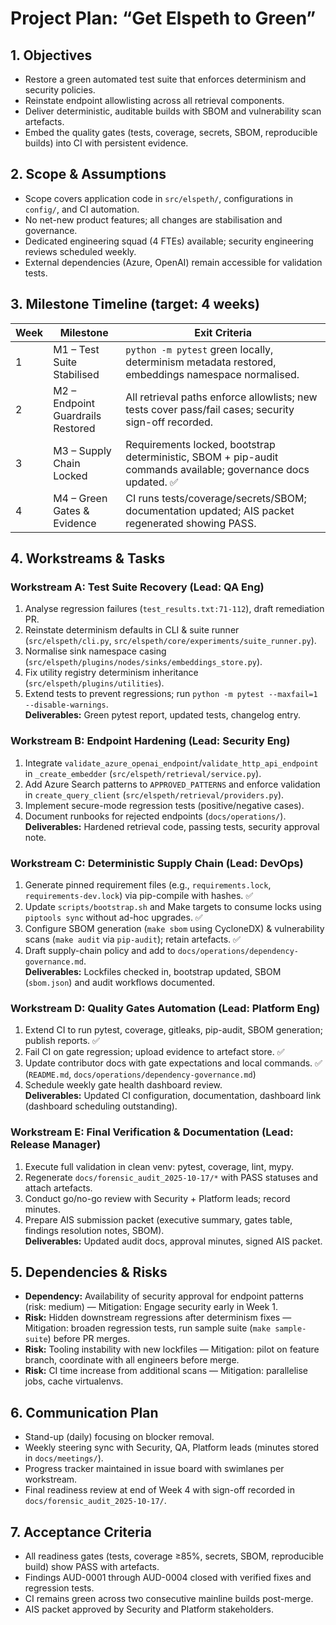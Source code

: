 # Project Plan: “Get Elspeth to Green”

## 1. Objectives
- Restore a green automated test suite that enforces determinism and security policies.
- Reinstate endpoint allowlisting across all retrieval components.
- Deliver deterministic, auditable builds with SBOM and vulnerability scan artefacts.
- Embed the quality gates (tests, coverage, secrets, SBOM, reproducible builds) into CI with persistent evidence.

## 2. Scope & Assumptions
- Scope covers application code in `src/elspeth/`, configurations in `config/`, and CI automation.
- No net-new product features; all changes are stabilisation and governance.
- Dedicated engineering squad (4 FTEs) available; security engineering reviews scheduled weekly.
- External dependencies (Azure, OpenAI) remain accessible for validation tests.

## 3. Milestone Timeline (target: 4 weeks)
| Week | Milestone | Exit Criteria |
| ---- | --------- | ------------- |
| 1 | M1 – Test Suite Stabilised | `python -m pytest` green locally, determinism metadata restored, embeddings namespace normalised. |
| 2 | M2 – Endpoint Guardrails Restored | All retrieval paths enforce allowlists; new tests cover pass/fail cases; security sign-off recorded. |
| 3 | M3 – Supply Chain Locked | Requirements locked, bootstrap deterministic, SBOM + pip-audit commands available; governance docs updated. ✅ |
| 4 | M4 – Green Gates & Evidence | CI runs tests/coverage/secrets/SBOM; documentation updated; AIS packet regenerated showing PASS. |

## 4. Workstreams & Tasks

### Workstream A: Test Suite Recovery (Lead: QA Eng)
1. Analyse regression failures (`test_results.txt:71-112`), draft remediation PR.  
2. Reinstate determinism defaults in CLI & suite runner (`src/elspeth/cli.py`, `src/elspeth/core/experiments/suite_runner.py`).  
3. Normalise sink namespace casing (`src/elspeth/plugins/nodes/sinks/embeddings_store.py`).  
4. Fix utility registry determinism inheritance (`src/elspeth/plugins/utilities`).  
5. Extend tests to prevent regressions; run `python -m pytest --maxfail=1 --disable-warnings`.  
**Deliverables:** Green pytest report, updated tests, changelog entry.

### Workstream B: Endpoint Hardening (Lead: Security Eng)
1. Integrate `validate_azure_openai_endpoint`/`validate_http_api_endpoint` in `_create_embedder` (`src/elspeth/retrieval/service.py`).  
2. Add Azure Search patterns to `APPROVED_PATTERNS` and enforce validation in `create_query_client` (`src/elspeth/retrieval/providers.py`).  
3. Implement secure-mode regression tests (positive/negative cases).  
4. Document runbooks for rejected endpoints (`docs/operations/`).  
**Deliverables:** Hardened retrieval code, passing tests, security approval note.

### Workstream C: Deterministic Supply Chain (Lead: DevOps)
1. Generate pinned requirement files (e.g., `requirements.lock`, `requirements-dev.lock`) via pip-compile with hashes. ✅  
2. Update `scripts/bootstrap.sh` and Make targets to consume locks using `piptools sync` without ad-hoc upgrades. ✅  
3. Configure SBOM generation (`make sbom` using CycloneDX) & vulnerability scans (`make audit` via `pip-audit`); retain artefacts. ✅  
4. Draft supply-chain policy and add to `docs/operations/dependency-governance.md`.  
**Deliverables:** Lockfiles checked in, bootstrap updated, SBOM (`sbom.json`) and audit workflows documented.

### Workstream D: Quality Gates Automation (Lead: Platform Eng)
1. Extend CI to run pytest, coverage, gitleaks, pip-audit, SBOM generation; publish reports. ✅  
2. Fail CI on gate regression; upload evidence to artefact store. ✅  
3. Update contributor docs with gate expectations and local commands. ✅ (`README.md`, `docs/operations/dependency-governance.md`)  
4. Schedule weekly gate health dashboard review.  
**Deliverables:** Updated CI configuration, documentation, dashboard link (dashboard scheduling outstanding).

### Workstream E: Final Verification & Documentation (Lead: Release Manager)
1. Execute full validation in clean venv: pytest, coverage, lint, mypy.  
2. Regenerate `docs/forensic_audit_2025-10-17/*` with PASS statuses and attach artefacts.  
3. Conduct go/no-go review with Security + Platform leads; record minutes.  
4. Prepare AIS submission packet (executive summary, gates table, findings resolution notes, SBOM).  
**Deliverables:** Updated audit docs, approval minutes, signed AIS packet.

## 5. Dependencies & Risks
- **Dependency:** Availability of security approval for endpoint patterns (risk: medium) — Mitigation: Engage security early in Week 1.  
- **Risk:** Hidden downstream regressions after determinism fixes — Mitigation: broaden regression tests, run sample suite (`make sample-suite`) before PR merges.  
- **Risk:** Tooling instability with new lockfiles — Mitigation: pilot on feature branch, coordinate with all engineers before merge.  
- **Risk:** CI time increase from additional scans — Mitigation: parallelise jobs, cache virtualenvs.

## 6. Communication Plan
- Stand-up (daily) focusing on blocker removal.  
- Weekly steering sync with Security, QA, Platform leads (minutes stored in `docs/meetings/`).  
- Progress tracker maintained in issue board with swimlanes per workstream.  
- Final readiness review at end of Week 4 with sign-off recorded in `docs/forensic_audit_2025-10-17/`.

## 7. Acceptance Criteria
- All readiness gates (tests, coverage ≥85%, secrets, SBOM, reproducible build) show PASS with artefacts.  
- Findings AUD-0001 through AUD-0004 closed with verified fixes and regression tests.  
- CI remains green across two consecutive mainline builds post-merge.  
- AIS packet approved by Security and Platform stakeholders.
